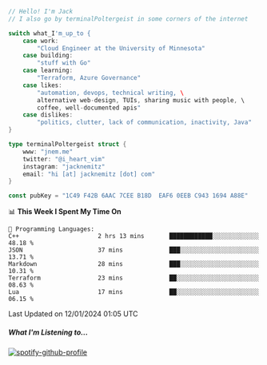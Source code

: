 ```go
// Hello! I'm Jack
// I also go by terminalPoltergeist in some corners of the internet

switch what_I'm_up_to {
    case work:
        "Cloud Engineer at the University of Minnesota"
    case building:
        "stuff with Go"
    case learning:
        "Terraform, Azure Governance"
    case likes:
        "automation, devops, technical writing, \
        alternative web-design, TUIs, sharing music with people, \
        coffee, well-documented apis"
    case dislikes:
        "politics, clutter, lack of communication, inactivity, Java"
}

type terminalPoltergeist struct {
    www: "jnem.me"
    twitter: "@i_heart_vim"
    instagram: "jacknemitz"
    email: "hi [at] jacknemitz [dot] com"
}

const pubKey = "1C49 F42B 6AAC 7CEE B18D  EAF6 0EEB C943 1694 A88E"
```

<!--START_SECTION:waka-->
📊 **This Week I Spent My Time On** 

```text
💬 Programming Languages: 
C++                      2 hrs 13 mins       ████████████░░░░░░░░░░░░░   48.18 % 
JSON                     37 mins             ███░░░░░░░░░░░░░░░░░░░░░░   13.71 % 
Markdown                 28 mins             ███░░░░░░░░░░░░░░░░░░░░░░   10.31 % 
Terraform                23 mins             ██░░░░░░░░░░░░░░░░░░░░░░░   08.63 % 
Lua                      17 mins             ██░░░░░░░░░░░░░░░░░░░░░░░   06.15 % 
```


 Last Updated on 12/01/2024 01:05 UTC
<!--END_SECTION:waka-->

##### What I'm Listening to...

[![spotify-github-profile](https://jnem.me/listening-item?maxAge=2592000)](https://jnem.me/listening)
